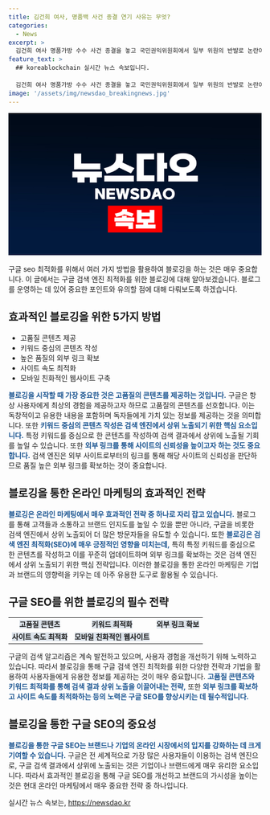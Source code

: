 ```yaml
---
title: 김건희 여사, 명품백 사건 종결 연기 사유는 무엇?
categories:
  - News
excerpt: >
  김건희 여사 명품가방 수수 사건 종결을 놓고 국민권익위원회에서 일부 위원의 반발로 논란이 계속되고 있습니다. 권익위원들이 소수 의견을 반영하려는 요구와 마무리가 불분명한 상황에서, 권익위는 회의를 연기했으며, 소수 의견을 밝히지 않아 잡음이 나온 것은 이번이 처음이 아닙니다. 이에 대한 윤석열 대통령과 야당의 반발도 이어지고 있습니다. 함께 귀국한 김건희 여사의 활동도 주목받고 있습니다.
feature_text: >
  ## koreablockchain 실시간 뉴스 속보입니다.

  김건희 여사 명품가방 수수 사건 종결을 놓고 국민권익위원회에서 일부 위원의 반발로 논란이 계속되고 있습니다. 권익위원들이 소수 의견을 반영하려는 요구와 마무리가 불분명한 상황에서, 권익위는 회의를 연기했으며, 소수 의견을 밝히지 않아 잡음이 나온 것은 이번이 처음이 아닙니다. 이에 대한 윤석열 대통령과 야당의 반발도 이어지고 있습니다. 함께 귀국한 김건희 여사의 활동도 주목받고 있습니다.
image: '/assets/img/newsdao_breakingnews.jpg'
---
```


<p><img src="/assets/img/newsdao_breakingnews.jpg" alt="koreablockchain 속보" /></p>

<p data-ke-size="size16">구글 seo 최적화를 위해서 여러 가지 방법을 활용하여 블로깅을 하는 것은 매우 중요합니다. 이 글에서는 구글 검색 엔진 최적화를 위한 블로깅에 대해 알아보겠습니다. 블로그를 운영하는 데 있어 중요한 포인트와 유의할 점에 대해 다뤄보도록 하겠습니다.</p>

<h2 data-ke-size="size26">효과적인 블로깅을 위한 5가지 방법</h2>

<ul>
    <li>고품질 콘텐츠 제공</li>
    <li>키워드 중심의 콘텐츠 작성</li>
    <li>높은 품질의 외부 링크 확보</li>
    <li>사이트 속도 최적화</li>
    <li>모바일 친화적인 웹사이트 구축</li>
</ul>

<p data-ke-size="size16"><b><span style="color: #1a5490;">블로깅을 시작할 때 가장 중요한 것은 고품질의 콘텐츠를 제공하는 것입니다.</span></b> 구글은 항상 사용자에게 최상의 경험을 제공하고자 하므로 고품질의 콘텐츠를 선호합니다. 이는 독창적이고 유용한 내용을 포함하며 독자들에게 가치 있는 정보를 제공하는 것을 의미합니다. 또한 <b><span style="color: #1a5490;">키워드 중심의 콘텐츠 작성은 검색 엔진에서 상위 노출되기 위한 핵심 요소입니다.</span></b> 특정 키워드를 중심으로 한 콘텐츠를 작성하여 검색 결과에서 상위에 노출될 기회를 높일 수 있습니다. 또한 <b><span style="color: #1a5490;">외부 링크를 통해 사이트의 신뢰성을 높이고자 하는 것도 중요합니다.</span></b> 검색 엔진은 외부 사이트로부터의 링크를 통해 해당 사이트의 신뢰성을 판단하므로 품질 높은 외부 링크를 확보하는 것이 중요합니다.</p>

<h2 data-ke-size="size26">블로깅을 통한 온라인 마케팅의 효과적인 전략</h2>

<p data-ke-size="size16"><b><span style="color: #1a5490;">블로깅은 온라인 마케팅에서 매우 효과적인 전략 중 하나로 자리 잡고 있습니다.</span></b> 블로그를 통해 고객들과 소통하고 브랜드 인지도를 높일 수 있을 뿐만 아니라, 구글을 비롯한 검색 엔진에서 상위 노출되어 더 많은 방문자들을 유도할 수 있습니다. 또한 <b><span style="color: #1a5490;">블로깅은 검색 엔진 최적화(SEO)에 매우 긍정적인 영향을 미치는데,</span></b> 특히 특정 키워드를 중심으로 한 콘텐츠를 작성하고 이를 꾸준히 업데이트하며 외부 링크를 확보하는 것은 검색 엔진에서 상위 노출되기 위한 핵심 전략입니다. 이러한 블로깅을 통한 온라인 마케팅은 기업과 브랜드의 영향력을 키우는 데 아주 유용한 도구로 활용될 수 있습니다.</p>

<h2 data-ke-size="size26">구글 SEO를 위한 블로깅의 필수 전략</h2>

<table>
    <tr>
        <td style="text-align: center; height: 17px;"><b><span style="background-color: #21538527;">고품질 콘텐츠</span></b></td>
        <td style="text-align: center; height: 17px;"><b><span style="background-color: #21538527;">키워드 최적화</span></b></td>
        <td style="text-align: center; height: 17px;"><b><span style="background-color: #21538527;">외부 링크 확보</span></b></td>
    </tr>
    <tr>
        <td style="text-align: center; height: 17px;"><b><span style="background-color: #21538527;">사이트 속도 최적화</span></b></td>
        <td style="text-align: center; height: 17px;"><b><span style="background-color: #21538527;">모바일 친화적인 웹사이트</span></b></td>
        <td style="text-align: center; height: 17px;"></td>
    </tr>
</table>

<p data-ke-size="size16">구글의 검색 알고리즘은 계속 발전하고 있으며, 사용자 경험을 개선하기 위해 노력하고 있습니다. 따라서 블로깅을 통해 구글 검색 엔진 최적화를 위한 다양한 전략과 기법을 활용하여 사용자들에게 유용한 정보를 제공하는 것이 매우 중요합니다. <b><span style="color: #1a5490;">고품질 콘텐츠와 키워드 최적화를 통해 검색 결과 상위 노출을 이끌어내는 전략,</span></b> 또한 <b><span style="color: #1a5490;">외부 링크를 확보하고 사이트 속도를 최적화하는 등의 노력은 구글 SEO를 향상시키는 데 필수적입니다.</span></b></p>

<h2 data-ke-size="size26">블로깅을 통한 구글 SEO의 중요성</h2>

<p data-ke-size="size16"><b><span style="color: #1a5490;">블로깅을 통한 구글 SEO는 브랜드나 기업의 온라인 시장에서의 입지를 강화하는 데 크게 기여할 수 있습니다.</span></b> 구글은 전 세계적으로 가장 많은 사용자들이 이용하는 검색 엔진으로, 구글 검색 결과에서 상위에 노출되는 것은 기업이나 브랜드에게 매우 유리한 요소입니다. 따라서 효과적인 블로깅을 통해 구글 SEO를 개선하고 브랜드의 가시성을 높이는 것은 현대 온라인 마케팅에서 매우 중요한 전략 중 하나입니다.</p>
실시간 뉴스 속보는, <a href="https://newsdao.kr" rel="dofollow">https://newsdao.kr</a>


